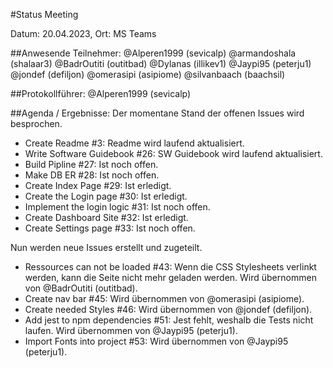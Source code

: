 #Status Meeting

Datum: 20.04.2023,
Ort: MS Teams

##Anwesende Teilnehmer:
    @Alperen1999 (sevicalp)
    @armandoshala (shalaar3)
    @BadrOutiti (outitbad)
    @Dylanas (illikev1)
    @Jaypi95 (peterju1)
    @jondef (defiljon)
    @omerasipi (asipiome)
    @silvanbaach (baachsil)

##Protokollführer:
@Alperen1999 (sevicalp)

##Agenda / Ergebnisse:
Der momentane Stand der offenen Issues wird besprochen.
- Create Readme #3: Readme wird laufend aktualisiert.
- Write Software Guidebook #26: SW Guidebook wird laufend aktualisiert.
- Build Pipline #27: Ist noch offen.
- Make DB ER #28: Ist noch offen.
- Create Index Page #29: Ist erledigt.
- Create the Login page #30: Ist erledigt.
- Implement the login logic #31: Ist noch offen.
- Create Dashboard Site #32: Ist erledigt.
- Create Settings page #33: Ist noch offen.

Nun werden neue Issues erstellt und zugeteilt.

- Ressources can not be loaded #43: Wenn die CSS Stylesheets verlinkt werden, kann die Seite nicht mehr geladen werden. Wird übernommen von @BadrOutiti (outitbad).
- Create nav bar #45: Wird übernommen von @omerasipi (asipiome).
- Create needed Styles #46: Wird übernommen von @jondef (defiljon).
- Add jest to npm dependencies #51: Jest fehlt, weshalb die Tests nicht laufen. Wird übernommen von @Jaypi95 (peterju1).
- Import Fonts into project #53:  Wird übernommen von @Jaypi95 (peterju1).

